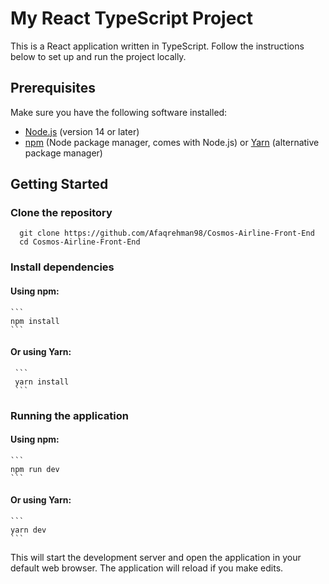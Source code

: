 # My React TypeScript Project

This is a React application written in TypeScript. Follow the instructions below to set up and run the project locally.

## Prerequisites

Make sure you have the following software installed:

- [Node.js](https://nodejs.org/) (version 14 or later)
- [npm](https://www.npmjs.com/) (Node package manager, comes with Node.js) or [Yarn](https://yarnpkg.com/) (alternative package manager)

## Getting Started

### Clone the repository

```
  git clone https://github.com/Afaqrehman98/Cosmos-Airline-Front-End
  cd Cosmos-Airline-Front-End
```

### Install dependencies

#### Using npm:

    ```
    npm install
    ```

#### Or using Yarn:

     ```
     yarn install
     ```

### Running the application

#### Using npm:

    ```
    npm run dev
    ```

#### Or using Yarn:

    ```
    yarn dev
    ```

This will start the development server and open the application in your default web browser. The application will reload if you make edits.
